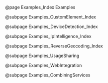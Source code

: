 @page Examples_Index Examples

@subpage Examples_CustomElement_Index

@subpage Examples_DeviceDetection_Index

@subpage Examples_IpIntelligence_Index

@subpage Examples_ReverseGeocoding_Index

@subpage Examples_UsageSharing

@subpage Examples_WebIntegration

@subpage Examples_CombiningServices
